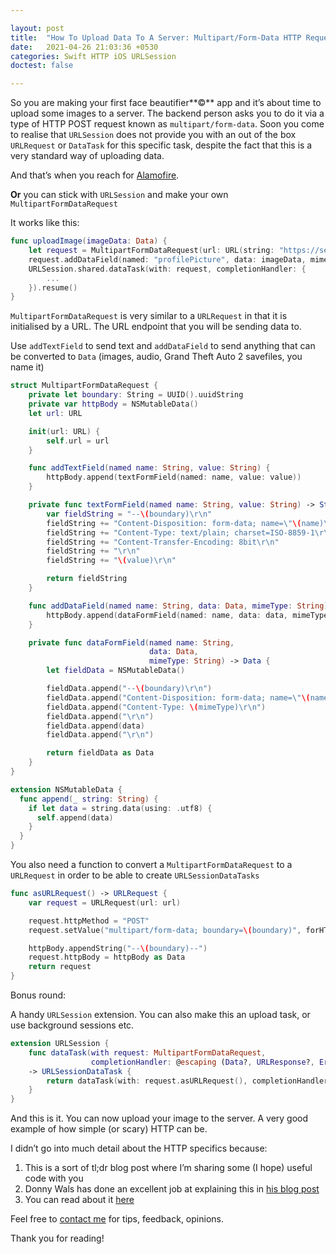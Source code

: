 ```yaml
---

layout: post
title:  "How To Upload Data To A Server: Multipart/Form-Data HTTP Requests in Swift"
date:   2021-04-26 21:03:36 +0530
categories: Swift HTTP iOS URLSession
doctest: false

---
```


So you are making your first face beautifier**©** app and it’s about time to upload some images to a server. The backend person asks you to do it via a type of HTTP POST request known as `multipart/form-data`. Soon you come to realise that `URLSession` does not provide you with an out of the box `URLRequest` or `DataTask` for this specific task, despite the fact that this is a very standard way of uploading data.

And that’s when you reach for [Alamofire](https://github.com/Alamofire/Alamofire).

**Or** you can stick with `URLSession` and make your own `MultipartFormDataRequest`

It works like this:
```swift
func uploadImage(imageData: Data) {
    let request = MultipartFormDataRequest(url: URL(string: "https://server.com/uploadPicture")!)
    request.addDataField(named: "profilePicture", data: imageData, mimeType: "img/jpeg")
    URLSession.shared.dataTask(with: request, completionHandler: {
        ...
    }).resume()
}
```

`MultipartFormDataRequest` is very similar to a `URLRequest` in that it is initialised by a URL. The URL endpoint that you will be sending data to.

Use `addTextField` to send text and `addDataField` to send anything that can be converted to `Data` (images, audio, Grand Theft Auto 2 savefiles, you name it)

```swift
struct MultipartFormDataRequest {
    private let boundary: String = UUID().uuidString
    private var httpBody = NSMutableData()
    let url: URL

    init(url: URL) {
        self.url = url
    }

    func addTextField(named name: String, value: String) {
        httpBody.append(textFormField(named: name, value: value))
    }

    private func textFormField(named name: String, value: String) -> String {
        var fieldString = "--\(boundary)\r\n"
        fieldString += "Content-Disposition: form-data; name=\"\(name)\"\r\n"
        fieldString += "Content-Type: text/plain; charset=ISO-8859-1\r\n"
        fieldString += "Content-Transfer-Encoding: 8bit\r\n"
        fieldString += "\r\n"
        fieldString += "\(value)\r\n"

        return fieldString
    }

    func addDataField(named name: String, data: Data, mimeType: String) {
        httpBody.append(dataFormField(named: name, data: data, mimeType: mimeType))
    }

    private func dataFormField(named name: String,
                               data: Data,
                               mimeType: String) -> Data {
        let fieldData = NSMutableData()

        fieldData.append("--\(boundary)\r\n")
        fieldData.append("Content-Disposition: form-data; name=\"\(name)\"\r\n")
        fieldData.append("Content-Type: \(mimeType)\r\n")
        fieldData.append("\r\n")
        fieldData.append(data)
        fieldData.append("\r\n")

        return fieldData as Data
    }
}

extension NSMutableData {
  func append(_ string: String) {
    if let data = string.data(using: .utf8) {
      self.append(data)
    }
  }
}
```

You also need a function to convert a `MultipartFormDataRequest` to a `URLRequest` in order to be able to create `URLSessionDataTasks`

```swift
func asURLRequest() -> URLRequest {
    var request = URLRequest(url: url)

    request.httpMethod = "POST"
    request.setValue("multipart/form-data; boundary=\(boundary)", forHTTPHeaderField: "Content-Type")

    httpBody.appendString("--\(boundary)--")
    request.httpBody = httpBody as Data
    return request
}
```

Bonus round:

A handy `URLSession` extension. You can also make this an upload task, or use background sessions etc.

```swift
extension URLSession {
    func dataTask(with request: MultipartFormDataRequest,
                  completionHandler: @escaping (Data?, URLResponse?, Error?) -> Void)
    -> URLSessionDataTask {
        return dataTask(with: request.asURLRequest(), completionHandler: completionHandler)
    }
}
```

And this is it. You can now upload your image to the server. A very good example of how simple (or scary) HTTP can be.

I didn’t go into much detail about the HTTP specifics because:

1.  This is a sort of tl;dr blog post where I’m sharing some (I hope) useful code with you
2.  Donny Wals has done an excellent job at explaining this in [his blog post](https://www.donnywals.com/uploading-images-and-forms-to-a-server-using-urlsession/)
3.  You can read about it [here](https://developer.mozilla.org/en-US/docs/Web/HTTP/Methods/POST)

Feel free to [contact me](mailto:orjpap@gmail.com) for tips, feedback, opinions.

Thank you for reading!